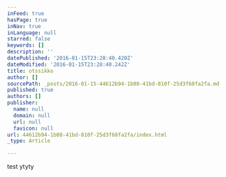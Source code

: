 ```yaml
---
inFeed: true
hasPage: true
inNav: true
inLanguage: null
starred: false
keywords: []
description: ''
datePublished: '2016-01-15T23:28:40.420Z'
dateModified: '2016-01-15T23:28:40.242Z'
title: otssikko
author: []
sourcePath: _posts/2016-01-15-44612b94-1b08-41bd-810f-25d3f68fa2fa.md
published: true
authors: []
publisher:
  name: null
  domain: null
  url: null
  favicon: null
url: 44612b94-1b08-41bd-810f-25d3f68fa2fa/index.html
_type: Article

---
```

test ytyty